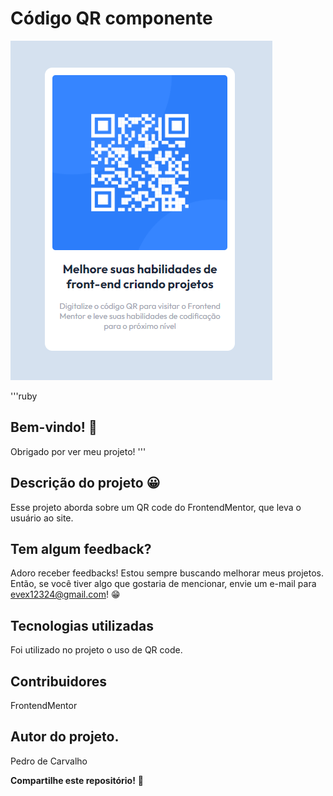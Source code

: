 # Código QR componente

![Visualização do design para o desafio de codificação de componentes de código QR](./capa-do-projeto.png)

'''ruby
## Bem-vindo! 👋
Obrigado por ver meu projeto!
'''

## Descrição do projeto 😀
Esse projeto aborda sobre um QR code do FrontendMentor, que leva o usuário ao site.

## Tem algum feedback?
Adoro receber feedbacks! Estou sempre buscando melhorar meus projetos. Então, se você tiver algo que gostaria de mencionar, envie um e-mail para evex12324@gmail.com! 😁

## Tecnologias utilizadas
Foi utilizado no projeto o uso de QR code.

## Contribuidores
FrontendMentor

## Autor do projeto.
Pedro de Carvalho

**Compartilhe este repositório!** 🚀
